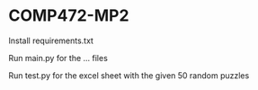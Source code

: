 # COMP472-MP2

Install requirements.txt

Run main.py for the ... files 

Run test.py for the excel sheet with the given 50 random puzzles